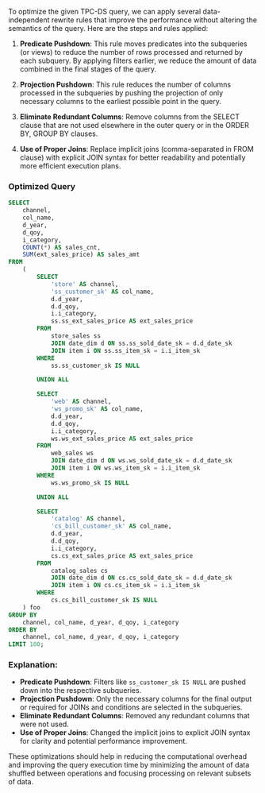 To optimize the given TPC-DS query, we can apply several data-independent rewrite rules that improve the performance without altering the semantics of the query. Here are the steps and rules applied:

1. **Predicate Pushdown**: This rule moves predicates into the subqueries (or views) to reduce the number of rows processed and returned by each subquery. By applying filters earlier, we reduce the amount of data combined in the final stages of the query.

2. **Projection Pushdown**: This rule reduces the number of columns processed in the subqueries by pushing the projection of only necessary columns to the earliest possible point in the query.

3. **Eliminate Redundant Columns**: Remove columns from the SELECT clause that are not used elsewhere in the outer query or in the ORDER BY, GROUP BY clauses.

4. **Use of Proper Joins**: Replace implicit joins (comma-separated in FROM clause) with explicit JOIN syntax for better readability and potentially more efficient execution plans.

### Optimized Query
```sql
SELECT 
    channel, 
    col_name, 
    d_year, 
    d_qoy, 
    i_category, 
    COUNT(*) AS sales_cnt, 
    SUM(ext_sales_price) AS sales_amt 
FROM 
    (
        SELECT 
            'store' AS channel, 
            'ss_customer_sk' AS col_name, 
            d.d_year, 
            d.d_qoy, 
            i.i_category, 
            ss.ss_ext_sales_price AS ext_sales_price 
        FROM 
            store_sales ss
            JOIN date_dim d ON ss.ss_sold_date_sk = d.d_date_sk
            JOIN item i ON ss.ss_item_sk = i.i_item_sk
        WHERE 
            ss.ss_customer_sk IS NULL

        UNION ALL 

        SELECT 
            'web' AS channel, 
            'ws_promo_sk' AS col_name, 
            d.d_year, 
            d.d_qoy, 
            i.i_category, 
            ws.ws_ext_sales_price AS ext_sales_price 
        FROM 
            web_sales ws
            JOIN date_dim d ON ws.ws_sold_date_sk = d.d_date_sk
            JOIN item i ON ws.ws_item_sk = i.i_item_sk
        WHERE 
            ws.ws_promo_sk IS NULL

        UNION ALL 

        SELECT 
            'catalog' AS channel, 
            'cs_bill_customer_sk' AS col_name, 
            d.d_year, 
            d.d_qoy, 
            i.i_category, 
            cs.cs_ext_sales_price AS ext_sales_price 
        FROM 
            catalog_sales cs
            JOIN date_dim d ON cs.cs_sold_date_sk = d.d_date_sk
            JOIN item i ON cs.cs_item_sk = i.i_item_sk
        WHERE 
            cs.cs_bill_customer_sk IS NULL
    ) foo 
GROUP BY 
    channel, col_name, d_year, d_qoy, i_category 
ORDER BY 
    channel, col_name, d_year, d_qoy, i_category 
LIMIT 100;
```

### Explanation:
- **Predicate Pushdown**: Filters like `ss_customer_sk IS NULL` are pushed down into the respective subqueries.
- **Projection Pushdown**: Only the necessary columns for the final output or required for JOINs and conditions are selected in the subqueries.
- **Eliminate Redundant Columns**: Removed any redundant columns that were not used.
- **Use of Proper Joins**: Changed the implicit joins to explicit JOIN syntax for clarity and potential performance improvement.

These optimizations should help in reducing the computational overhead and improving the query execution time by minimizing the amount of data shuffled between operations and focusing processing on relevant subsets of data.